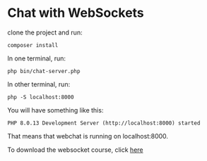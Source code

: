 # Chat with WebSockets

clone the project and run:
```shell
composer install
```

In one terminal, run:
```shell
php bin/chat-server.php
```

In other terminal, run:
```shell
php -S localhost:8000
```
You will have something like this:
```shell
PHP 8.0.13 Development Server (http://localhost:8000) started
```

That means that webchat is running on localhost:8000.

To download the websocket course, click [here](course/WebSocketsPHP-CaetanoBurjack.pdf "download")
